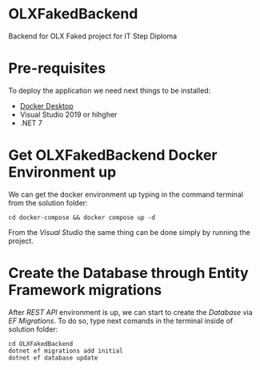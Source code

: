 # OLXFakedBackend
Backend for OLX Faked project for IT Step Diploma

# Pre-requisites
To deploy the application we need next things to be installed:
- [Docker Desktop](https://www.docker.com/products/docker-desktop/)
- Visual Studio 2019 or hihgher
- .NET 7

# Get OLXFakedBackend Docker Environment up
We can get the docker environment up typing in the command terminal from the solution folder:

```
cd docker-compose && docker compose up -d
```

From the _Visual Studio_ the same thing can be done simply by running the project.

# Create the Database through Entity Framework migrations
After _REST API_ environment is up, we can start to create the _Database_ via _EF Migrations_. To do so, type next comands in the terminal inside of solution folder:

```
cd OLXFakedBackend
dotnet ef migrations add initial
dotnet ef database update
```